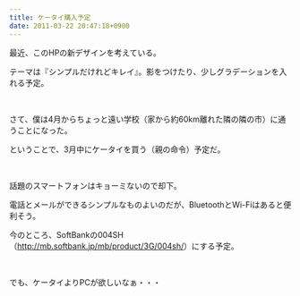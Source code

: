 ```yaml
---
title: ケータイ購入予定
date: 2011-03-22 20:47:18+0900
---
```

<p>最近、このHPの新デザインを考えている。</p>
<p>テーマは『シンプルだけれどキレイ』。影をつけたり、少しグラデーションを入れる予定。</p>
<p>&nbsp;</p>
<p>さて、僕は4月からちょっと遠い学校（家から約60km離れた隣の隣の市）に通うことになった。</p>
<p>ということで、3月中にケータイを買う（親の命令）予定だ。</p>
<p>&nbsp;</p>
<p>話題のスマートフォンはキョーミないので却下。</p>
<p>電話とメールができるシンプルなものよいのだが、BluetoothとWi-Fiはあると便利そう。</p>
<p>今のところ、SoftBankの004SH（<a href="http://mb.softbank.jp/mb/product/3G/004sh/">http://mb.softbank.jp/mb/product/3G/004sh/</a>）にする予定。</p>
<p>&nbsp;</p>
<p>でも、ケータイよりPCが欲しいなぁ・・・</p>
